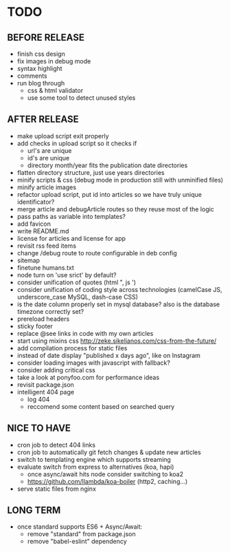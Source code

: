 # TODO

## BEFORE RELEASE
- finish css design
- fix images in debug mode
- syntax highlight
- comments
- run blog through
  - css & html validator
  - use some tool to detect unused styles

## AFTER RELEASE
- make upload script exit properly
- add checks in upload script so it checks if
  - url's are unique
  - id's are unique
  - directory month/year fits the publication date directories
- flatten directory structure, just use years directories
- minify scripts & css (debug mode in production still with unminified files)
- minify article images
- refactor upload script, put id into articles so we have truly unique identificator?
- merge article and debugArticle routes so they reuse most of the logic
- pass paths as variable into templates?
- add favicon
- write README.md
- license for articles and license for app
- revisit rss feed items
- change /debug route to route configurable in deb config
- sitemap
- finetune humans.txt
- node turn on 'use srict' by default?
- consider unification of quotes (html ", js ')
- consider unification of coding style across technologies (camelCase JS, underscore_case MySQL, dash-case CSS)
- is the date column properly set in mysql database? also is the database timezone correctly set?
- prereload headers
- sticky footer
- replace @see links in code with my own articles
- start using mixins css http://zeke.sikelianos.com/css-from-the-future/
- add compilation process for static files
- instead of date display "published x days ago", like on Instagram
- consider loading images with javascript with <noscript> fallback?
- consider adding critical css
- take a look at ponyfoo.com for performance ideas
- revisit package.json
- intelligent 404 page
  - log 404
  - reccomend some content based on searched query

## NICE TO HAVE
- cron job to detect 404 links
- cron job to automatically git fetch changes & update new articles
- switch to templating engine which supports streaming
- evaluate switch from express to alternatives (koa, hapi)
  - once async/await hits node consider switching to koa2
  - https://github.com/llambda/koa-boiler (http2, caching...)
- serve static files from nginx

## LONG TERM
- once standard supports ES6 + Async/Await:
  - remove "standard" from package.json
  - remove "babel-eslint" dependency
